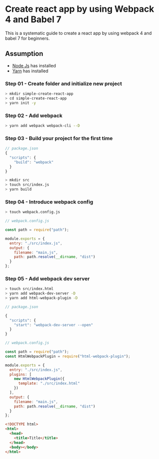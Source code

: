 # Create react app by using Webpack 4 and Babel 7

This is a systematic guide to create a react app by using webpack 4 and babel 7 for beginners.

## Assumption

- [Node Js](https://nodejs.org/en/) has installed
- [Yarn](https://yarnpkg.com/en/) has installed

### Step 01 - Create folder and initialize new project

```sh
> mkdir simple-create-react-app
> cd simple-create-react-app
> yarn init -y
```

### Step 02 - Add webpack

```sh
> yarn add webpack webpack-cli --D
```

### Step 03 - Build your project for the first time

```javascript
// package.json
{
  "scripts": {
    "build": "webpack"
  }
}
```

```sh
> mkdir src
> touch src/index.js
> yarn build
```

### Step 04 - Introduce webpack config

```sh
> touch webpack.config.js
```

```javascript
// webpack.config.js

const path = require("path");

module.exports = {
  entry: "./src/index.js",
  output: {
    filename: "main.js",
    path: path.resolve(__dirname, "dist")
  }
};
```

### Step 05 - Add webpack dev server

```sh
> touch src/index.html
> yarn add webpack-dev-server -D
> yarn add html-webpack-plugin -D
```

```javascript
// package.json

{
  "scripts": {
    "start": "webpack-dev-server --open"
  }
}

```

```javascript
// webpack.config.js

const path = require("path");
const HtmlWebpackPlugin = require("html-webpack-plugin");

module.exports = {
  entry: "./src/index.js",
  plugins: [
    new HtmlWebpackPlugin({
      template: "./src/index.html"
    })
  ],
  output: {
    filename: "main.js",
    path: path.resolve(__dirname, "dist")
  }
};
```

```html
<!DOCTYPE html>
<html>
  <head>
    <title>Title</title>
  </head>
  <body></body>
</html>
```
